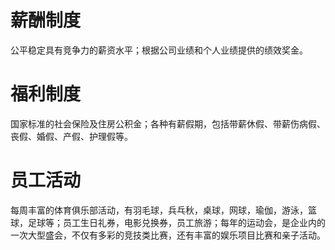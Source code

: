 ﻿
# 薪酬制度

公平稳定具有竞争力的薪资水平；根据公司业绩和个人业绩提供的绩效奖金。  

# 福利制度

国家标准的社会保险及住房公积金；各种有薪假期，包括带薪休假、带薪伤病假、丧假、婚假、产假、护理假等。  

# 员工活动

每周丰富的体育俱乐部活动，有羽毛球，兵乓秋，桌球，网球，瑜伽，游泳，篮球，足球等；员工生日礼券，电影兑换券，员工旅游；每年的运动会，是企业内的一次大型盛会，不仅有多彩的竞技类比赛，还有丰富的娱乐项目比赛和亲子活动。